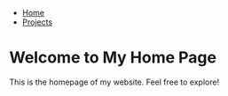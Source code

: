 <!DOCTYPE html>
<html lang="en">
<head>
  <meta charset="UTF-8">
  <meta name="viewport" content="width=device-width, initial-scale=1.0">
  <meta http-equiv="X-UA-Compatible" content="IE=edge">
  <title>Home - Lexie Midtun's Website</title>
  <link rel="stylesheet" href="styles.css"> <!-- Assuming you have a stylesheet -->
</head>
<body>

  <!-- Navigation Bar -->
  <nav>
    <ul>
      <li><a href="/">Home</a></li>
      <li><a href="/projects/">Projects</a></li>
    </ul>
  </nav>

  <!-- Main Content -->
  <main>
    <h1>Welcome to My Home Page</h1>
    <p>This is the homepage of my website. Feel free to explore!</p>
  </main>

</body>
</html>
